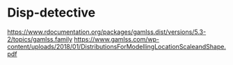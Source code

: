 # Disp-detective
https://www.rdocumentation.org/packages/gamlss.dist/versions/5.3-2/topics/gamlss.family
https://www.gamlss.com/wp-content/uploads/2018/01/DistributionsForModellingLocationScaleandShape.pdf
